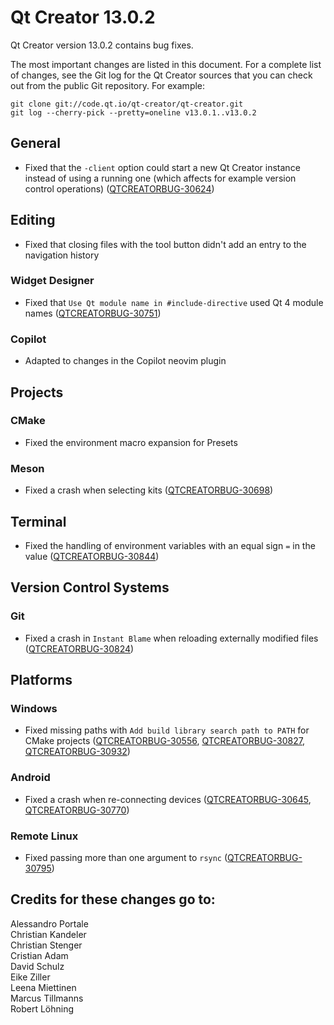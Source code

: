 Qt Creator 13.0.2
=================

Qt Creator version 13.0.2 contains bug fixes.

The most important changes are listed in this document. For a complete list of
changes, see the Git log for the Qt Creator sources that you can check out from
the public Git repository. For example:

    git clone git://code.qt.io/qt-creator/qt-creator.git
    git log --cherry-pick --pretty=oneline v13.0.1..v13.0.2

General
-------

* Fixed that the `-client` option could start a new Qt Creator instance instead
  of using a running one (which affects for example version control operations)
  ([QTCREATORBUG-30624](https://bugreports.qt.io/browse/QTCREATORBUG-30624))

Editing
-------

* Fixed that closing files with the tool button didn't add an entry to the
  navigation history

### Widget Designer

* Fixed that `Use Qt module name in #include-directive` used Qt 4 module names
  ([QTCREATORBUG-30751](https://bugreports.qt.io/browse/QTCREATORBUG-30751))

### Copilot

* Adapted to changes in the Copilot neovim plugin

Projects
--------

### CMake

* Fixed the environment macro expansion for Presets

### Meson

* Fixed a crash when selecting kits
  ([QTCREATORBUG-30698](https://bugreports.qt.io/browse/QTCREATORBUG-30698))

Terminal
--------

* Fixed the handling of environment variables with an equal sign `=` in the
  value
  ([QTCREATORBUG-30844](https://bugreports.qt.io/browse/QTCREATORBUG-30844))

Version Control Systems
-----------------------

### Git

* Fixed a crash in `Instant Blame` when reloading externally modified files
  ([QTCREATORBUG-30824](https://bugreports.qt.io/browse/QTCREATORBUG-30824))

Platforms
---------

### Windows

* Fixed missing paths with `Add build library search path to PATH` for CMake
  projects
  ([QTCREATORBUG-30556](https://bugreports.qt.io/browse/QTCREATORBUG-30556),
   [QTCREATORBUG-30827](https://bugreports.qt.io/browse/QTCREATORBUG-30827),
   [QTCREATORBUG-30932](https://bugreports.qt.io/browse/QTCREATORBUG-30932))

### Android

* Fixed a crash when re-connecting devices
  ([QTCREATORBUG-30645](https://bugreports.qt.io/browse/QTCREATORBUG-30645),
   [QTCREATORBUG-30770](https://bugreports.qt.io/browse/QTCREATORBUG-30770))

### Remote Linux

* Fixed passing more than one argument to `rsync`
  ([QTCREATORBUG-30795](https://bugreports.qt.io/browse/QTCREATORBUG-30795))

Credits for these changes go to:
--------------------------------
Alessandro Portale  
Christian Kandeler  
Christian Stenger  
Cristian Adam  
David Schulz  
Eike Ziller  
Leena Miettinen  
Marcus Tillmanns  
Robert Löhning  
